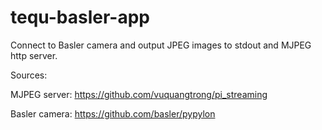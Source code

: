 # tequ-basler-app
 Connect to Basler camera and output JPEG images to stdout and MJPEG http server.



Sources:

MJPEG server: 
https://github.com/vuquangtrong/pi_streaming 

Basler camera:
https://github.com/basler/pypylon
